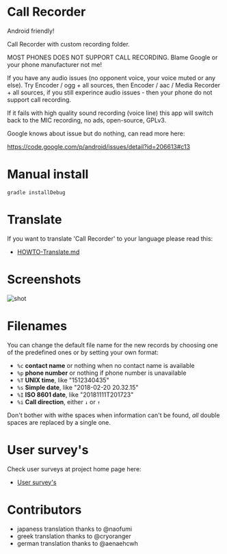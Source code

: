 # Call Recorder

Android friendly!

Call Recorder with custom recording folder.

MOST PHONES DOES NOT SUPPORT CALL RECORDING. Blame Google or your phone manufacturer not me!

If you have any audio issues (no opponent voice, your voice muted or any else). Try Encoder / ogg + all sources, then Encoder / aac / Media Recorder + all sources, if you still experince audio issues - then your phone do not support call recording.

If it fails with high quality sound recording (voice line) this app will switch back to the MIC recording, no ads, open-source, GPLv3.

Google knows about issue but do nothing, can read more here:

https://code.google.com/p/android/issues/detail?id=206613#c13

# Manual install

    gradle installDebug

# Translate

If you want to translate 'Call Recorder' to your language  please read this:

  * [HOWTO-Translate.md](/docs/HOWTO-Translate.md)

# Screenshots

![shot](/docs/shot.png)

# Filenames
You can change the default file name for the new records by choosing one of
the predefined ones or by setting your own format:

- `%c` **contact name** or nothing when no contact name is available
- `%p` **phone number** or nothing if phone number is unavailable
- `%T` **UNIX time**, like "1512340435"
- `%s` **Simple date**, like "2018-02-20 20.32.15"
- `%I` **ISO 8601 date**, like "20181111T201723"
- `%i` **Call direction**, either `↓` or `↑`

Don't bother with withe spaces when information can't be found, _all_ double
spaces are replaced by a single one.

# User survey's

Check user surveys at project home page here:

  * [User survey's](https://axet.gitlab.io/android-call-recorder/)

# Contributors

  * japaness translation thanks to @naofumi
  * greek translation thanks to @cryoranger
  * german translation thanks to @aenaehcwh
